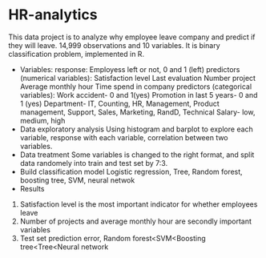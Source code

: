 # HR-analytics
This data project is to analyze why employee leave company and predict if they will leave. 14,999 observations and 10 variables. It is binary classification problem, implemented in R. 
* Variables: 
response: Employess left or not, 0 and 1 (left)
predictors (numerical variables): 
Satisfaction level
Last evaluation
Number project
Average monthly hour
Time spend in company
predictors (categorical variables): 
Work accident- 0 and 1(yes)
Promotion in last 5 years- 0 and 1 (yes)
Department- IT, Counting, HR, Management, Product management, Support, Sales, Marketing, RandD, Technical
Salary- low, medium, high
* Data exploratory analysis
Using histogram and barplot to explore each variable, response with each variable, correlation between two variables. 
* Data treatment
Some variables is changed to the right format, and split data randomely into train and test set by 7:3. 
* Build classification model
Logistic regression, Tree, Random forest, boosting tree, SVM, neural netwok
* Results
1. Satisfaction level is the most important indicator for whether employees leave
2. Number of projects and average monthly hour are secondly important variables
3. Test set prediction error, Random forest<SVM<Boosting tree<Tree<Neural network
